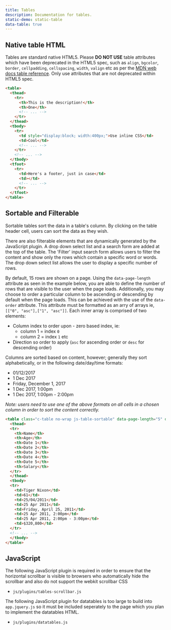 ```yaml
---
title: Tables
description: Documentation for tables.
static-demo: static-table
data-table: true
---
```


## Native table HTML

Tables are standard native HTML5. Please **DO NOT USE** table attributes which have been deprecated in the HTML5 spec, such as `align`, `bgcolor`, `border`, `cellpadding`, `cellspacing`, `width`, `valign` etc as per the [MDN web docs table reference](https://developer.mozilla.org/en-US/docs/Web/HTML/Element/table). Only use attributes that are not deprecated within HTML5 spec.

```html
<table>
  <thead>
    <tr>
      <th>This is the description!</th>
      <th>One</th>
      <!-- ... -->
    </tr>
  </thead>
  <tbody>
    <tr>
      <td style="display:block; width:400px;">Use inline CSS</td>
      <td>Cool</td>
      <!-- ... -->
    </tr>
    <!-- ... -->
  </tbody>
  <tfoot>
    <tr>
      <td>Here's a footer, just in case</td>
      <td></td>
      <!-- ... -->
    </tr>
  </tfoot>
</table>
```

## Sortable and Filterable

Sortable tables sort the data in a table's column. By clicking on the table header cell, users can sort the data as they wish. 

There are also filterable elements that are dynamically generated by the JavaScript plugin. A drop down select list and a search form are added at the top of the table. The 'Filter' input search form allows users to filter the content and show only the rows which contain a specific word or words. The drop down select list allows the user to display a specific number of rows.

By default, 15 rows are shown on a page. Using the `data-page-length` attribute as seen in the example below, you are able to define the number of rows that are visible to the user when the page loads. Additionally, you may choose to order a particular column to be ascending or descending by default when the page loads. This can be achieved with the use of the `data-order` attribute. This attribute must be formatted as an arry of arrays ie, `[["0", "asc"],["1", "asc"]]`. Each inner array is comprised of two elements:
- Column index to order upon - zero based index, ie:
  - column 1 = index `0`
  - column 2 = index `1` etc
- Direction so order to apply (`asc` for ascending order or `desc` for descending order)

Columns are sorted based on content, however; generally they sort alphabetically, or in the following date/day/time formats:
- 01/12/2017
- 1 Dec 2017
- Friday, December 1, 2017
- 1 Dec 2017, 1:00pm
- 1 Dec 2017, 1:00pm - 2:00pm

_Note: users need to use one of the above formats on all cells in a chosen column in order to sort the content correctly._

```html
<table class="c-table no-wrap js-table-sortable" data-page-length="5" data-order="[[ 1, &quot;asc&quot; ]]">
  <thead>
  <tr>
    <th>Name</th>
    <th>Age</th>
    <th>Date 1</th>
    <th>Date 2</th>
    <th>Date 3</th>
    <th>Date 4</th>
    <th>Date 5</th>
    <th>Salary</th>
  </tr>
  </thead>
  <tbody>
  <tr>
    <td>Tiger Nixon</td>
    <td>61</td>
    <td>25/04/2011</td>
    <td>25 Apr 2011</td>
    <td>Friday, April 25, 2011</td>
    <td>25 Apr 2011, 2:00pm</td>
    <td>25 Apr 2011, 2:00pm - 3:00pm</td>
    <td>$320,800</td>
  </tr>
  <!-- ... -->
  </tbody>
</table>
```

## JavaScript

The following JavaScript plugin is required in order to ensure that the horizontal scrollbar is visible to browsers who automatically hide the scrollbar and also do not support the webkit scrollbar CSS

- `js/plugins/tables-scrollbar.js`

The following JavaScript plugin for datatables is too large to build into `app.jquery.js` so it must be included seperately to the page which you plan to implement the datatables HTML.

- `js/plugins/datatables.js`
